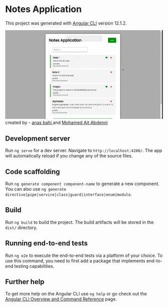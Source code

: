 # Notes Application

This project was generated with [Angular CLI](https://github.com/angular/angular-cli) version 12.1.2.


![ezgif com-optimize](https://github.com/anassfresco/note-angular/blob/main/src/app/24s.gif)
created by - [anas bahi ](https://github.com/anassfresco) and [Mohamed Ait Abdenni](https://github.com/iota00)

## Development server

Run `ng serve` for a dev server. Navigate to `http://localhost:4200/`. The app will automatically reload if you change any of the source files.

## Code scaffolding

Run `ng generate component component-name` to generate a new component. You can also use `ng generate directive|pipe|service|class|guard|interface|enum|module`.

## Build

Run `ng build` to build the project. The build artifacts will be stored in the `dist/` directory.

## Running end-to-end tests

Run `ng e2e` to execute the end-to-end tests via a platform of your choice. To use this command, you need to first add a package that implements end-to-end testing capabilities.

## Further help

To get more help on the Angular CLI use `ng help` or go check out the [Angular CLI Overview and Command Reference](https://angular.io/cli) page.
